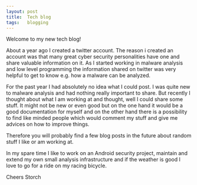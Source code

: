 ```yaml
---
layout: post
title:  Tech blog
tags:   blogging
---
```


Welcome to my new tech blog!

About a year ago I created a twitter account. The reason i created an account was that many great cyber security personalities have one and share valuable information on it. As I started working in malware analysis and low level programming the information shared on twitter was very helpful to get to know e.g. how a malware can be analyzed.

For the past year I had absolutely no idea what I could post. I was quite new to malware analysis and had nothing really important to share. But recently I thought about what I am working at and thought, well I could share some stuff. It might not be new or even good but on the one hand it would be a good documentation for myself and on the other hand there is a possibility to find like minded people which would comment my stuff and give me advices on how to improve things.

Therefore you will probably find a few blog posts in the future about random stuff I like or am working at.

In my spare time I like to work on an Android security project, maintain and extend my own small analysis infrastructure and if the weather is good I love to go for a ride on my racing bicycle.

Cheers Storch
